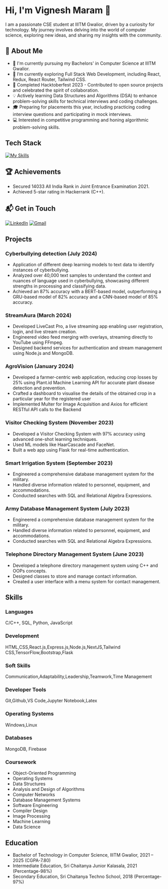 # Hi, I'm Vignesh Maram 👋

I am a passionate CSE student at IIITM Gwalior, driven by a curiosity for technology. My journey involves delving into the world of computer science, exploring new ideas, and sharing my insights with the community.

## 🚀 About Me

- 🔭 I'm currently pursuing my Bachelors' in Computer Science at IIITM Gwalior.
- 🌱 I’m currently exploring Full Stack Web Development, including React, Redux, React Router, Tailwind CSS.
- 🌟 Completed Hacktoberfest 2023 - Contributed to open source projects and celebrated the spirit of collaboration.
- 💡 Actively learning Data Structures and Algorithms (DSA) to enhance problem-solving skills for technical interviews and coding challenges.
- 🎓 Preparing for placements this year, including practicing coding interview questions and participating in mock interviews.
- 💻 Interested in competitive programming and honing algorithmic problem-solving skills.



## Tech Stack
[![My Skills](https://skillicons.dev/icons?i=js,html,css,anaconda,bash,bootstrap,cpp,django,eclipse,firebase,flask,git,github,gmail,graphql,latex,linkedin,matlab,mongodb,mysql,nextjs,nodejs,notion,opencv,postman,py,react,sklearn,tailwind,tensorflow,twitter,ubuntu,visualstudio,vscode,windows)](https://skillicons.dev)

## 🏆 Achievements

- Secured 14033 All India Rank in Joint Entrance Examination 2021.
- Achieved 5-star rating in Hackerrank (C++).

## 📬 Get in Touch

[![LinkedIn](https://img.shields.io/badge/LinkedIn-0077B5?style=for-the-badge&logo=linkedin&logoColor=white)](https://www.linkedin.com/in/vignesh-maram-b1209b147/)
[![Gmail](https://img.shields.io/badge/Gmail-D14836?style=for-the-badge&logo=gmail&logoColor=white)](mailto:vinnumaram@gmail.com)

  

## Projects

### Cyberbullying detection (July 2024)

- Application of different deep learning models to text data to identify instances of cyberbullying.
- Analyzed over 40,000 text samples to understand the context and nuances of language used in cyberbullying,
showcasing different strengths in processing and classifying data.
- Achieved an 87% accuracy with a BERT-based model, outperforming a GRU-based model of 82% accuracy and a
CNN-based model of 85% accuracy.

### StreamAura (March 2024)

- Developed LiveCast Pro, a live streaming app enabling user registration, login, and live stream creation.
- Engineered video feed merging with overlays, streaming directly to YouTube using FFmpeg.
- Designed backend services for authentication and stream management using Node.js and MongoDB.

### AgroVision (January 2024)

-  Developed a farmer-centric web application, reducing crop losses by 25% using Plant.id Machine Learning API for accurate plant disease detection and prevention.
-  Crafted a dashboard to visualise the details of the obtained crop in a particular year for the registered user
-  Implemented Multer for Image Acquisition and Axios for efficient RESTful API calls to the Backend

### Visitor Checking System (November 2023)

- Developed a Visitor Checking System with 97% accuracy using advanced one-shot learning techniques.
- Used ML models like HaarCascade and FaceNet.
- Built a web app using Flask for real-time authentication.

### Smart Irrigation System (September 2023)

- Engineered a comprehensive database management system for the military.
- Handled diverse information related to personnel, equipment, and accommodations.
- Conducted searches with SQL and Relational Algebra Expressions.

### Army Database Management System (July 2023)

- Engineered a comprehensive database management system for the military.
- Handled diverse information related to personnel, equipment, and accommodations.
- Conducted searches with SQL and Relational Algebra Expressions.

### Telephone Directory Management System (June 2023)

- Developed a telephone directory management system using C++ and OOPs concepts.
- Designed classes to store and manage contact information.
- Created a user interface with a menu system for contact management.

## Skills

### Languages

C/C++, SQL, Python, JavaScript

### Development

HTML,CSS,React.js,Express.js,Node.js,NextJS,Tailwind CSS,TensorFlow,Bootstrap,Flask

### Soft Skills

Communication,Adaptability,Leadership,Teamwork,Time Management

### Developer Tools

Git,Github,VS Code,Jupyter Notebook,Latex

### Operating Systems

Windows,Linux


### Databases

MongoDB, Firebase

### Coursework

- Object-Oriented Programming
- Operating Systems
- Data Structures
- Analysis and Design of Algorithms
- Computer Networks
- Database Management Systems
- Software Engineering
- Compiler Design
- Image Processing
- Machine Learning
- Data Science

## Education

- Bachelor of Technology in Computer Science, IIITM Gwalior, 2021 – 2025 (CGPA-7.80)
- Intermediate Education, Sri Chaitanya Junior Kalasala, 2021 (Percentage-98%)
- Secondary Education, Sri Chaitanya Techno School, 2018 (Percentage-97%)

